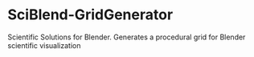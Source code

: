 # SciBlend-GridGenerator
Scientific Solutions for Blender. Generates a procedural grid for Blender scientific visualization
